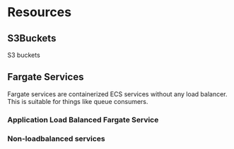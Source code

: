 # Resources


## S3Buckets

S3 buckets


## Fargate Services

Fargate services are containerized ECS services without any load balancer. This is suitable for things like queue consumers.



### Application Load Balanced Fargate Service



### Non-loadbalanced services
